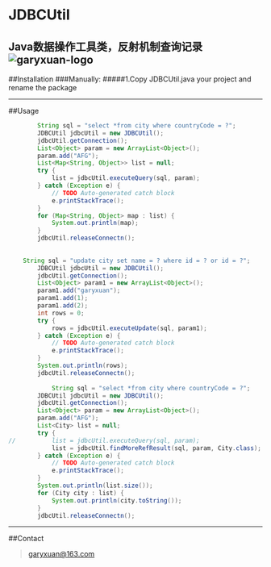 # JDBCUtil
Java数据操作工具类，反射机制查询记录
![garyxuan-logo](http://a3.qpic.cn/psb?/V13cefHz22OeKo/zqOQVQhPTW8866VOdMoB37E5*550rDtDUtxy7ZX2WDo!/b/dNoAAAAAAAAA&bo=fQBbAAAAAAADBwQ!&rf=viewer_4)
------

##Installation
###Manually:
#####1.Copy JDBCUtil.java your project and rename the package

------
##Usage
```java 
		String sql = "select *from city where countryCode = ?";
		JDBCUtil jdbcUtil = new JDBCUtil();
		jdbcUtil.getConnection();
		List<Object> param = new ArrayList<Object>();
		param.add("AFG");
		List<Map<String, Object>> list = null;
		try {
			list = jdbcUtil.executeQuery(sql, param);
		} catch (Exception e) {
			// TODO Auto-generated catch block
			e.printStackTrace();
		}
		for (Map<String, Object> map : list) {
			System.out.println(map);
		}
		jdbcUtil.releaseConnectn();
    
    
    String sql = "update city set name = ? where id = ? or id = ?";
		JDBCUtil jdbcUtil = new JDBCUtil();
		jdbcUtil.getConnection();
		List<Object> param1 = new ArrayList<Object>();
		param1.add("garyxuan");
		param1.add(1);
		param1.add(2);
		int rows = 0;
		try {
			rows = jdbcUtil.executeUpdate(sql, param1);
		} catch (Exception e) {
			// TODO Auto-generated catch block
			e.printStackTrace();
		}
		System.out.println(rows);
		jdbcUtil.releaseConnectn();
    
    		String sql = "select *from city where countryCode = ?";
		JDBCUtil jdbcUtil = new JDBCUtil();
		jdbcUtil.getConnection();
		List<Object> param = new ArrayList<Object>();
		param.add("AFG");
		List<City> list = null;
		try {
//			list = jdbcUtil.executeQuery(sql, param);
			list = jdbcUtil.findMoreRefResult(sql, param, City.class);
		} catch (Exception e) {
			// TODO Auto-generated catch block
			e.printStackTrace();
		}
		System.out.println(list.size());
		for (City city : list) {
			System.out.println(city.toString());
		}
		jdbcUtil.releaseConnectn();
```
-------

##Contact
> garyxuan@163.com




